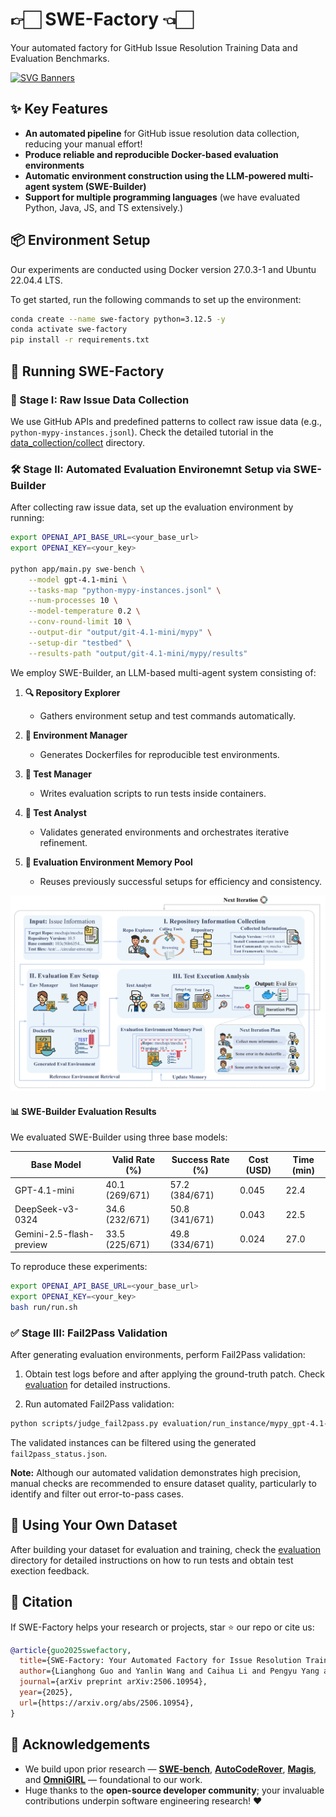 # 👉🏻 SWE-Factory 👈🏻

Your automated factory for GitHub Issue Resolution Training Data and Evaluation Benchmarks.

[![SVG Banners](https://svg-banners.vercel.app/api?type=origin&text1=SWE-Factory%20🧑‍💻&text2=✨%20Build%20Your%20GitHub%20Issue%20Resolution%20Dataset%2C%20Right%20Now!&width=900&height=200)](https://github.com/Akshay090/svg-banners)

## ✨ Key Features

- **An automated pipeline** for GitHub issue resolution data collection, reducing your manual effort!
- **Produce reliable and reproducible Docker-based evaluation environments**
- **Automatic environment construction using the LLM-powered multi-agent system (SWE-Builder)**
- **Support for multiple programming languages** (we have evaluated Python, Java, JS, and TS extensively.)

## 📦 Environment Setup

Our experiments are conducted using Docker version 27.0.3-1 and Ubuntu 22.04.4 LTS.

To get started, run the following commands to set up the environment:

```bash
conda create --name swe-factory python=3.12.5 -y
conda activate swe-factory
pip install -r requirements.txt
```

## 🚀 Running SWE-Factory

### 📍 Stage I: Raw Issue Data Collection

We use GitHub APIs and predefined patterns to collect raw issue data (e.g., `python-mypy-instances.jsonl`). Check the detailed tutorial in the [data_collection/collect](./data_collection/collect) directory.

### 🛠 Stage II: Automated Evaluation Environemnt Setup via SWE-Builder

After collecting raw issue data, set up the evaluation environment by running:

```bash
export OPENAI_API_BASE_URL=<your_base_url>
export OPENAI_KEY=<your_key>

python app/main.py swe-bench \
    --model gpt-4.1-mini \
    --tasks-map "python-mypy-instances.jsonl" \
    --num-processes 10 \
    --model-temperature 0.2 \
    --conv-round-limit 10 \
    --output-dir "output/git-4.1-mini/mypy" \
    --setup-dir "testbed" \
    --results-path "output/git-4.1-mini/mypy/results"
```

We employ SWE-Builder, an LLM-based multi-agent system consisting of:

1. **🔍 Repository Explorer**
   - Gathers environment setup and test commands automatically.

2. **🐳 Environment Manager**
   - Generates Dockerfiles for reproducible test environments.

3. **📝 Test Manager**
   - Writes evaluation scripts to run tests inside containers.

4. **🔬 Test Analyst**
   - Validates generated environments and orchestrates iterative refinement.

5. **💾 Evaluation Environment Memory Pool**
   - Reuses previously successful setups for efficiency and consistency.

![Overview](figure/overview.png)

#### 📊 SWE-Builder Evaluation Results

We evaluated SWE-Builder using three base models:

| Base Model                | Valid Rate (%) | Success Rate (%) | Cost (USD) | Time (min) |
|---------------------------|----------------|------------------|------------|------------|
| GPT-4.1-mini              | 40.1 (269/671) | 57.2 (384/671)   | 0.045      | 22.4       |
| DeepSeek-v3-0324          | 34.6 (232/671) | 50.8 (341/671)   | 0.043      | 22.5       |
| Gemini-2.5-flash-preview  | 33.5 (225/671) | 49.8 (334/671)   | 0.024      | 27.0       |

To reproduce these experiments:

```bash
export OPENAI_API_BASE_URL=<your_base_url>
export OPENAI_KEY=<your_key>
bash run/run.sh
```

### ✅ Stage III: Fail2Pass Validation

After generating evaluation environments, perform Fail2Pass validation:

1. Obtain test logs before and after applying the ground-truth patch. Check [evaluation](./evaluation) for detailed instructions.

2. Run automated Fail2Pass validation:

```bash
python scripts/judge_fail2pass.py evaluation/run_instance/mypy_gpt-4.1-mini/gold fail2pass_status.json
```

The validated instances can be filtered using the generated `fail2pass_status.json`.

**Note:** Although our automated validation demonstrates high precision, manual checks are recommended to ensure dataset quality, particularly to identify and filter out error-to-pass cases.

## 📌 Using Your Own Dataset

After building your dataset for evaluation and training, check the [evaluation](./evaluation) directory for detailed instructions on how to run tests and obtain test exection feedback.

## 📖 Citation

If SWE-Factory helps your research or projects, star ⭐ our repo or cite us:

```bibtex
@article{guo2025swefactory,
  title={SWE-Factory: Your Automated Factory for Issue Resolution Training Data and Evaluation Benchmarks},
  author={Lianghong Guo and Yanlin Wang and Caihua Li and Pengyu Yang and Jiachi Chen and Wei Tao and Yingtian Zou and Duyu Tang and Zibin Zheng},
  journal={arXiv preprint arXiv:2506.10954},
  year={2025},
  url={https://arxiv.org/abs/2506.10954},
}
```

## 🙏 Acknowledgements

- We build upon prior research — **[SWE-bench](https://arxiv.org/abs/2310.06770)**, **[AutoCodeRover](https://arxiv.org/abs/2404.05427)**, **[Magis](https://arxiv.org/abs/2403.17927)**, and **[OmniGIRL](https://arxiv.org/abs/2505.04606)** — foundational to our work.
- Huge thanks to the **open-source developer community**; your invaluable contributions underpin software engineering research! ❤️
